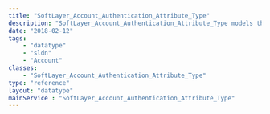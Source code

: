 ```yaml
---
title: "SoftLayer_Account_Authentication_Attribute_Type"
description: "SoftLayer_Account_Authentication_Attribute_Type models the type of attribute that can be assigned to a SoftLayer customer account authentication. "
date: "2018-02-12"
tags:
    - "datatype"
    - "sldn"
    - "Account"
classes:
    - "SoftLayer_Account_Authentication_Attribute_Type"
type: "reference"
layout: "datatype"
mainService : "SoftLayer_Account_Authentication_Attribute_Type"
---
```

